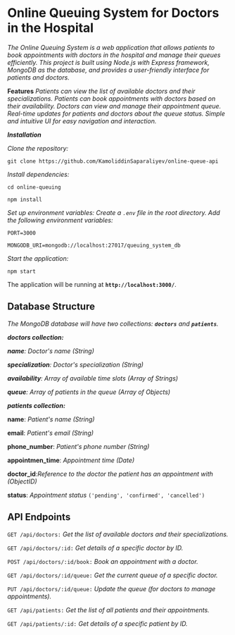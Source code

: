 # Online Queuing System for Doctors in the Hospital

_The Online Queuing System is a web application that allows patients to book appointments with doctors in the hospital and manage their queues efficiently. This project is built using Node.js with Express framework, MongoDB as the database, and provides a user-friendly interface for patients and doctors._

**Features**
_Patients can view the list of available doctors and their specializations.
Patients can book appointments with doctors based on their availability.
Doctors can view and manage their appointment queue.
Real-time updates for patients and doctors about the queue status.
Simple and intuitive UI for easy navigation and interaction._

***Installation***

*Clone the repository:*

`git clone https://github.com/KamoliddinSaparaliyev/online-queue-api`

*Install dependencies:*

`cd online-queuing`

`npm install`

*Set up environment variables:*
*Create a `.env` file in the root directory.*
*Add the following environment variables:*

`PORT=3000`

`MONGODB_URI=mongodb://localhost:27017/queuing_system_db`

*Start the application:*

`npm start`

The application will be running at **`http://localhost:3000/`**.

## Database Structure

*The MongoDB database will have two collections: **`doctors`** and **`patients`**.*


***doctors collection:***


_**name**: Doctor's name *(String)*_

_**specialization**: Doctor's specialization *(String)*_

_**availability**: Array of available time slots *(Array of Strings)*_

_**queue**: Array of patients in the queue *(Array of Objects)*_


***patients collection:***


**name**: _Patient's name_ *(String)*

**email**: _Patient's email_ *(String)*

**phone_number**: _Patient's phone number_ *(String)*

**appointmen_time**: _Appointment time_ *(Date)*

**doctor_id**:_Reference to the doctor the patient has an appointment with_ *(ObjectID)*

**status**: _Appointment status_ `('pending', 'confirmed', 'cancelled')`


## API Endpoints

`GET /api/doctors:` *Get the list of available doctors and their specializations.*

`GET /api/doctors/:id:` *Get details of a specific doctor by ID.*

`POST /api/doctors/:id/book:` *Book an appointment with a doctor.*

`GET /api/doctors/:id/queue:` *Get the current queue of a specific doctor.*

`PUT /api/doctors/:id/queue:` *Update the queue (for doctors to manage appointments).*

`GET /api/patients:` *Get the list of all patients and their appointments.*

`GET /api/patients/:id:` *Get details of a specific patient by ID.*

